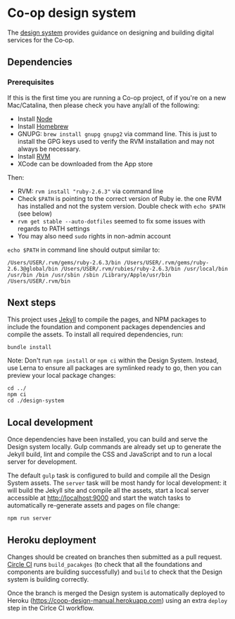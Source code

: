 # Co-op design system

The [design system](http://coop.co.uk/designsystem) provides guidance on designing and building digital services for the Co‑op.

## Dependencies

### Prerequisites

If this is the first time you are running a Co-op project, of if you're on a new Mac/Catalina, then please check you have any/all of the following:

- Install [Node](https://nodejs.org/en/download/)
- Install [Homebrew](https://brew.sh) 
- GNUPG: `brew install gnupg gnupg2` via command line. This is just to install the GPG keys used to verify the RVM installation and may not always be necessary. 
- Install [RVM](https://rvm.io/rvm/install)
- XCode can be downloaded from the App store

Then:

- RVM: `rvm install "ruby-2.6.3"` via command line
- Check `$PATH` is pointing to the correct version of Ruby ie. the one RVM has installed and not the system version. Double check with `echo $PATH` (see below)
- `rvm get stable --auto-dotfiles` seemed to fix some issues with regards to PATH settings
- You may also need `sudo` rights in non-admin account

`echo $PATH` in command line should output similar to:

`/Users/USER/.rvm/gems/ruby-2.6.3/bin /Users/USER/.rvm/gems/ruby-2.6.3@global/bin /Users/USER/.rvm/rubies/ruby-2.6.3/bin /usr/local/bin /usr/bin /bin /usr/sbin /sbin /Library/Apple/usr/bin /Users/USER/.rvm/bin`

## Next steps

This project uses [Jekyll](http://jekyllrb.com/) to compile the pages, and NPM packages to include the foundation and component packages dependencies and compile the assets. To install all required dependencies, run:

```
bundle install
```

Note: Don't run `npm install` or `npm ci` within the Design System. Instead, use Lerna to ensure all packages are symlinked ready to go, then you can preview your local package changes:

```
cd ../
npm ci
cd ./design-system
```

## Local development

Once dependencies have been installed, you can build and serve the Design system locally. Gulp commands are already set up to generate the Jekyll build, lint and compile the CSS and JavaScript and to run a local server for development.

The default `gulp` task is configured to build and compile all the Design System assets. The `server` task will be most handy for local development: it will build the Jekyll site and compile all the assets, start a local server accessible at <http://localhost:9000> and start the watch tasks to automatically re-generate assets and pages on file change:

```
npm run server
```

## Heroku deployment

Changes should be created on branches then submitted as a pull request. [Circle CI](https://circleci.com/gh/coopdigital/workflows/coop-frontend) runs `build_pacakges` (to check that all the foundations and components are building successfully) and `build` to check that the Design system is building correctly.

Once the branch is merged the Design system is automatically deployed to Heroku (<https://coop-design-manual.herokuapp.com>) using an extra `deploy` step in the Cirlce CI workflow.
